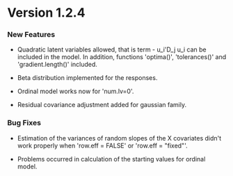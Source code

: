 Version 1.2.4
==============

### New Features

* Quadratic latent variables allowed, that is term - u_i'D_j u_i can be included in the model. 
  In addition, functions 'optima()', 'tolerances()' and 'gradient.length()' included.

* Beta distribution implemented for the responses.

* Ordinal model works now for 'num.lv=0'.

* Residual covariance adjustment added for gaussian family.

### Bug Fixes

* Estimation of the variances of random slopes of the X covariates didn't work properly when 'row.eff = FALSE' or 'row.eff = "fixed"'.

* Problems occurred in calculation of the starting values for ordinal model.

